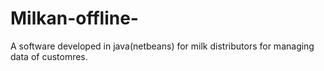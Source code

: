 # Milkan-offline-
A software developed in java(netbeans) for milk distributors for managing data of customres.
